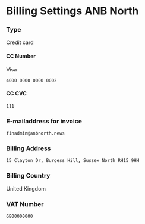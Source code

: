 # Billing Settings ANB North

### Type
Credit card

#### CC Number
Visa

    4000 0000 0000 0002

#### CC CVC
    111

### E-mailaddress for invoice
    finadmin@anbnorth.news

### Billing Address
    15 Clayton Dr, Burgess Hill, Sussex North RH15 9HH

### Billing Country
United Kingdom

### VAT Number
    GB00000000
